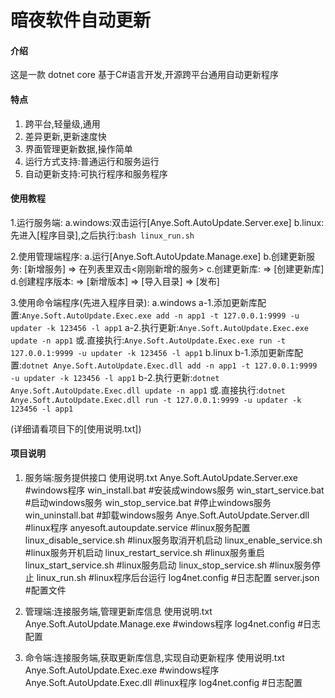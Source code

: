 # 暗夜软件自动更新

#### 介绍

这是一款 dotnet core 基于C#语言开发,开源跨平台通用自动更新程序

#### 特点


1. 跨平台,轻量级,通用
2. 差异更新,更新速度快
3. 界面管理更新数据,操作简单
4. 运行方式支持:普通运行和服务运行
5. 自动更新支持:可执行程序和服务程序


#### 使用教程

1.运行服务端:
        a.windows:双击运行[Anye.Soft.AutoUpdate.Server.exe]
        b.linux:先进入[程序目录],之后执行:`bash linux_run.sh`

2.使用管理端程序:
        a.运行[Anye.Soft.AutoUpdate.Manage.exe]
        b.创建更新服务: [新增服务] => 在列表里双击<刚刚新增的服务>
        c.创建更新库:   => [创建更新库]
        d.创建程序版本: => [新增版本] => [导入目录] => [发布]

3.使用命令端程序(先进入程序目录):
	a.windows
		a-1.添加更新库配置:`Anye.Soft.AutoUpdate.Exec.exe add -n app1 -t 127.0.0.1:9999 -u updater -k 123456 -l app1`
		a-2.执行更新:`Anye.Soft.AutoUpdate.Exec.exe update -n app1`
		或.直接执行:`Anye.Soft.AutoUpdate.Exec.exe run -t 127.0.0.1:9999 -u updater -k 123456 -l app1`
	b.linux
		b-1.添加更新库配置:`dotnet Anye.Soft.AutoUpdate.Exec.dll add -n app1 -t 127.0.0.1:9999 -u updater -k 123456 -l app1`
		b-2.执行更新:`dotnet Anye.Soft.AutoUpdate.Exec.dll update -n app1`
		或.直接执行:`dotnet Anye.Soft.AutoUpdate.Exec.dll run -t 127.0.0.1:9999 -u updater -k 123456 -l app1`

(详细请看项目下的[使用说明.txt])

#### 项目说明

1.  服务端:服务提供接口
	使用说明.txt
	Anye.Soft.AutoUpdate.Server.exe #windows程序
	win_install.bat #安装成windows服务
	win_start_service.bat #启动windows服务
	win_stop_service.bat #停止windows服务
	win_uninstall.bat #卸载windows服务
	Anye.Soft.AutoUpdate.Server.dll #linux程序
	anyesoft.autoupdate.service #linux服务配置
	linux_disable_service.sh #linux服务取消开机启动
	linux_enable_service.sh #linux服务开机启动
	linux_restart_service.sh #linux服务重启
	linux_start_service.sh #linux服务启动
	linux_stop_service.sh #linux服务停止
	linux_run.sh #linux程序后台运行
	log4net.config #日志配置
	server.json #配置文件
	
2.  管理端:连接服务端,管理更新库信息
	使用说明.txt
	Anye.Soft.AutoUpdate.Manage.exe #windows程序
	log4net.config #日志配置
	
3.  命令端:连接服务端,获取更新库信息,实现自动更新程序
	使用说明.txt
	Anye.Soft.AutoUpdate.Exec.exe #windows程序
	Anye.Soft.AutoUpdate.Exec.dll #linux程序
	log4net.config #日志配置
	
	
	
	

